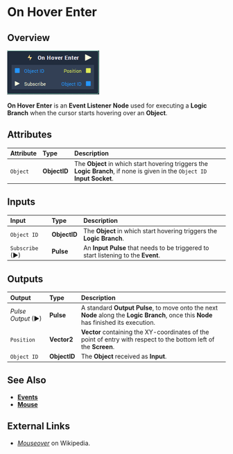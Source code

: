 # On Hover Enter

## Overview

![The On Hover Enter Node.](../../../.gitbook/assets/node-on-hover-enter2.png)

**On Hover Enter** is an **Event Listener** **Node** used for executing a **Logic Branch** when the cursor starts hovering over an **Object**.

## Attributes

| Attribute | Type | Description |
| :--- | :--- | :--- |
| `Object` | **ObjectID** | The **Object** in which start hovering triggers the **Logic Branch**, if none is given in the `Object ID` **Input Socket**. |

## Inputs

| Input | Type | Description |
| :--- | :--- | :--- |
| `Object ID` | **ObjectID** | The **Object** in which start hovering triggers the **Logic Branch**. |
| `Subscribe` (►)|**Pulse** | An **Input Pulse** that needs to be triggered to start listening to the **Event**. |

## Outputs

| Output | Type | Description |
| :--- | :--- | :--- |
| _Pulse Output_ \(►\) | **Pulse** | A standard **Output Pulse**, to move onto the next **Node** along the **Logic Branch**, once this **Node** has finished its execution. |
| `Position` | **Vector2** | **Vector** containing the XY-coordinates of the point of entry with respect to the bottom left of the **Screen**. |
| `Object ID` | **ObjectID** | The **Object** received as **Input**. |

## See Also

* [**Events**](../)
* [**Mouse**](./)

## External Links

* [_Mouseover_](https://en.wikipedia.org/wiki/Mouseover) on Wikipedia.

